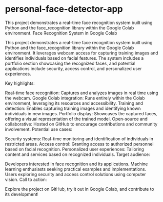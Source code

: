 # personal-face-detector-app
This project demonstrates a real-time face recognition system built using Python and the face_recognition library within the Google Colab environment.
Face Recognition System in Google Colab

This project demonstrates a real-time face recognition system built using Python and the face_recognition library within the Google Colab environment. It leverages webcam access for capturing training images and identifies individuals based on facial features. The system includes a portfolio section showcasing the recognized faces, and potential applications include security, access control, and personalized user experiences.

Key highlights:

Real-time face recognition: Captures and analyzes images in real time using the webcam.
Google Colab integration: Runs entirely within the Colab environment, leveraging its resources and accessibility.
Training and detection: Enables capturing training images and identifying known individuals in new images.
Portfolio display: Showcases the captured faces, offering a visual representation of the trained model.
Open-source and collaborative: Hosted on GitHub to encourage contributions and community involvement.
Potential use cases:

Security systems: Real-time monitoring and identification of individuals in restricted areas.
Access control: Granting access to authorized personnel based on facial recognition.
Personalized user experiences: Tailoring content and services based on recognized individuals.
Target audience:

Developers interested in face recognition and its applications.
Machine learning enthusiasts seeking practical examples and implementations.
Users exploring security and access control solutions using computer vision.
Call to action:

Explore the project on GitHub, try it out in Google Colab, and contribute to its development!
